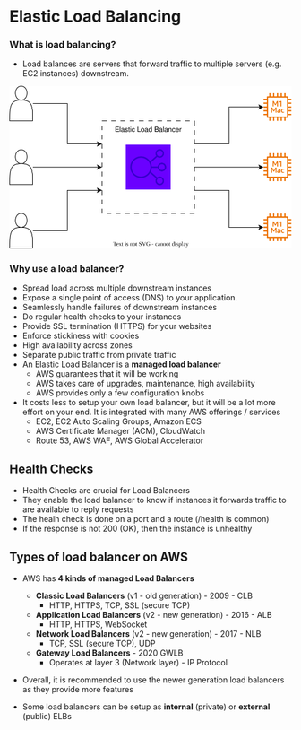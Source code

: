 # Elastic Load Balancing

### What is load balancing? 
 
- Load balances are servers that forward traffic to multiple servers (e.g. EC2 instances) downstream.

![ELB-example](/4%20-%20AWS%20Fundamentals%20ELB%20ASG/images/1-Load-Balancing-Example.svg)


### Why use a load balancer?

- Spread load across multiple downstream instances
- Expose a single point of access (DNS) to your application.
- Seamlessly handle failures of downstream instances
- Do regular health checks to your instances
- Provide SSL termination (HTTPS) for your websites
- Enforce stickiness with cookies
- High availability across zones
- Separate public traffic from private traffic
- An Elastic Load Balancer is a **managed load balancer**
    - AWS guarantees that it will be working
    - AWS takes care of upgrades, maintenance, high availability
    - AWS provides only a few configuration knobs
- It costs less to setup your own load balancer, but it will be a lot more effort on your end.
It is integrated with many AWS offerings / services
    - EC2, EC2 Auto Scaling Groups, Amazon ECS
    - AWS Certificate Manager (ACM), CloudWatch
    - Route 53, AWS WAF, AWS Global Accelerator

## Health Checks

- Health Checks are crucial for Load Balancers
- They enable the load balancer to know if instances it forwards traffic to are available to reply requests
- The healh check is done on a port and a route (/health is common)
- If the response is not 200 (OK), then the instance is unhealthy

## Types of load balancer on AWS
- AWS has **4 kinds of managed Load Balancers** 
    - **Classic Load Balancers** (v1 - old generation) - 2009 - CLB
        - HTTP, HTTPS, TCP, SSL (secure TCP)
    - **Application Load Balancers** (v2 - new generation) - 2016 - ALB
        - HTTP, HTTPS, WebSocket
    - **Network Load Balancers** (v2 - new generation) - 2017 - NLB
        - TCP, SSL (secure TCP), UDP
    - **Gateway Load Balancers** - 2020 GWLB
        - Operates at layer 3 (Network layer) - IP Protocol

- Overall, it is recommended to use the newer generation load balancers as they provide more features
- Some load balancers can be setup as **internal** (private) or **external** (public) ELBs


